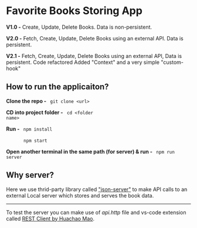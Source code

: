 <h1>Favorite Books Storing App</h1>

<p><b>V1.0 -</b> Create, Update, Delete Books. Data is non-persistent.</p>

<p><b>V2.0 -</b> Fetch, Create, Update, Delete Books using an external API. Data is persistent.</p>

<p><b>V2.1 -</b> Fetch, Create, Update, Delete Books using an external API, Data is persistent. Code refactored Added "Context" and a very simple "custom-hook"</p>

<h2>How to run the applicaiton?</h2>

<strong>Clone the repo - </strong> <code> git clone &lt;url&gt; </code>

<strong>CD into project folder - </strong> <code> cd &lt;folder name&gt; </code>

<strong>Run - </strong> <code> npm install</code>

<strong> &nbsp; &nbsp; &nbsp; &nbsp; &nbsp; &nbsp;</strong> <code> npm start</code>

<strong>Open another terminal in the same path (for server) & run - </strong> <code> npm run server </code>

<h2>Why server?</h2>

<p>Here we use thrid-party library called <a href="https://www.npmjs.com/package/json-server">"json-server"</a> to make API calls to an external Local server which stores and serves the book data.</p>

<hr>
<p>To test the server you can make use of <em>api.http</em> file and vs-code extension called <u>REST Client by Huachao Mao</u>.</p>

